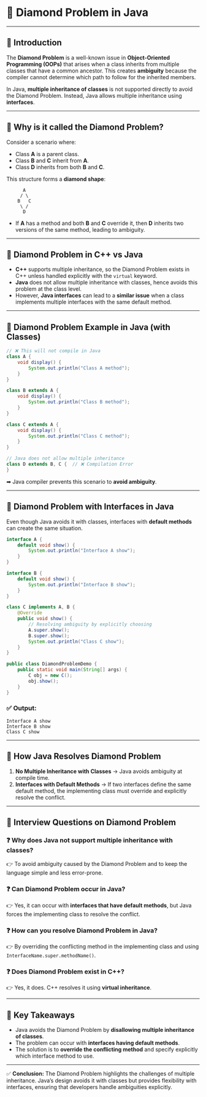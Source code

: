 # 💎 Diamond Problem in Java

---

## 🔹 Introduction
The **Diamond Problem** is a well-known issue in **Object-Oriented Programming (OOPs)** that arises when a class inherits from multiple classes that have a common ancestor. This creates **ambiguity** because the compiler cannot determine which path to follow for the inherited members.

In Java, **multiple inheritance of classes** is not supported directly to avoid the Diamond Problem. Instead, Java allows multiple inheritance using **interfaces**.

---

## 🔹 Why is it called the Diamond Problem?
Consider a scenario where:
- Class **A** is a parent class.
- Class **B** and **C** inherit from **A**.
- Class **D** inherits from both **B** and **C**.

This structure forms a **diamond shape**:

```
      A
     / \
    B   C
     \ /
      D
```

- If **A** has a method and both **B** and **C** override it, then **D** inherits two versions of the same method, leading to ambiguity.  

---

## 🔹 Diamond Problem in C++ vs Java
- **C++** supports multiple inheritance, so the Diamond Problem exists in C++ unless handled explicitly with the `virtual` keyword.
- **Java** does not allow multiple inheritance with classes, hence avoids this problem at the class level.
- However, **Java interfaces** can lead to a **similar issue** when a class implements multiple interfaces with the same default method.

---

## 🔹 Diamond Problem Example in Java (with Classes)
```java
// ❌ This will not compile in Java
class A {
    void display() {
        System.out.println("Class A method");
    }
}

class B extends A {
    void display() {
        System.out.println("Class B method");
    }
}

class C extends A {
    void display() {
        System.out.println("Class C method");
    }
}

// Java does not allow multiple inheritance
class D extends B, C {  // ❌ Compilation Error
}
```

➡ Java compiler prevents this scenario to **avoid ambiguity**.

---

## 🔹 Diamond Problem with Interfaces in Java
Even though Java avoids it with classes, interfaces with **default methods** can create the same situation.

```java
interface A {
    default void show() {
        System.out.println("Interface A show");
    }
}

interface B {
    default void show() {
        System.out.println("Interface B show");
    }
}

class C implements A, B {
    @Override
    public void show() {
        // Resolving ambiguity by explicitly choosing
        A.super.show();
        B.super.show();
        System.out.println("Class C show");
    }
}

public class DiamondProblemDemo {
    public static void main(String[] args) {
        C obj = new C();
        obj.show();
    }
}
```

### ✅ Output:
```
Interface A show
Interface B show
Class C show
```

---

## 🔹 How Java Resolves Diamond Problem
1. **No Multiple Inheritance with Classes** → Java avoids ambiguity at compile time.
2. **Interfaces with Default Methods** → If two interfaces define the same default method, the implementing class must override and explicitly resolve the conflict.

---

## 🔹 Interview Questions on Diamond Problem

### ❓ Why does Java not support multiple inheritance with classes?
👉 To avoid ambiguity caused by the Diamond Problem and to keep the language simple and less error-prone.

### ❓ Can Diamond Problem occur in Java?
👉 Yes, it can occur with **interfaces that have default methods**, but Java forces the implementing class to resolve the conflict.

### ❓ How can you resolve Diamond Problem in Java?
👉 By overriding the conflicting method in the implementing class and using `InterfaceName.super.methodName()`.

### ❓ Does Diamond Problem exist in C++?
👉 Yes, it does. C++ resolves it using **virtual inheritance**.

---

## 🔹 Key Takeaways
- Java avoids the Diamond Problem by **disallowing multiple inheritance of classes**.
- The problem can occur with **interfaces having default methods**.
- The solution is to **override the conflicting method** and specify explicitly which interface method to use.

---

✅ **Conclusion:** The Diamond Problem highlights the challenges of multiple inheritance. Java’s design avoids it with classes but provides flexibility with interfaces, ensuring that developers handle ambiguities explicitly.

